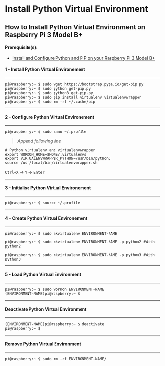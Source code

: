 # Install Python Virtual Environment

## How to Install Python Virtual Environment on Raspberry Pi 3 Model B+

#### Prerequisite(s):
- [Install and Configure Python and PIP on your Raspberry Pi 3 Model B+](./15-install-python-pip.md)

#### 1 - Install Python Virtual Environement
---
```console
pi@raspberry:~ $ sudo wget https://bootstrap.pypa.io/get-pip.py
pi@raspberry:~ $ sudo python get-pip.py
pi@raspberry:~ $ sudo python3 get-pip.py
pi@raspberry:~ $ sudo pip install virtualenv virtualenvwrapper
pi@raspberry:~ $ sudo rm -rf ~/.cache/pip
```
---
#### 2 - Configure Python Virtual Environement
---
```console
pi@raspberry:~ $ sudo nano ~/.profile
```
> _Append following line_
```
# Python virtualenv and virtualenvwrapper
export WORKON_HOME=$HOME/.virtualenvs
export VIRTUALENVWRAPPER_PYTHON=/usr/bin/python3
source /usr/local/bin/virtualenvwrapper.sh
```
`Ctrl+X` -> `Y` -> `Enter`

---
#### 3 - Initialise Python Virtual Environement
---
```console
pi@raspberry:~ $ source ~/.profile
```

---
#### 4 - Create Python Virtual Environement
---
```console
pi@raspberry:~ $ sudo mkvirtualenv ENVIRONMENT-NAME
```
```console
pi@raspberry:~ $ sudo mkvirtualenv ENVIRONMENT-NAME -p python2 #With python2
```
```console
pi@raspberry:~ $ sudo mkvirtualenv ENVIRONMENT-NAME -p python3 #With python3
```

---
#### 5 - Load Python Virtual Environment
---
```console
pi@raspberry:~ $ sudo workon ENVIRONMENT-NAME
(ENVIRONMENT-NAME)pi@raspberry:~ $
```

---
#### Deactivate Python Virtual Environment
---
```console
(ENVIRONMENT-NAME)pi@raspberry:~ $ deactivate
pi@raspberry:~ $
```

---
#### Remove Python Virtual Environment
---
```console
pi@raspberry:~ $ sudo rm -rf ENVIRONMENT-NAME/
```
 
